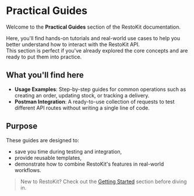 # Practical Guides

Welcome to the **Practical Guides** section of the RestoKit documentation.

Here, you'll find hands-on tutorials and real-world use cases to help you better understand how to interact with the RestoKit API.  
This section is perfect if you've already explored the core concepts and are ready to put them into practice.

## What you'll find here

- **Usage Examples**: Step-by-step guides for common operations such as creating an order, updating stock, or tracking a delivery.  
- **Postman Integration**: A ready-to-use collection of requests to test different API routes without writing a single line of code.

## Purpose

These guides are designed to:

- save you time during testing and integration,
- provide reusable templates,
- demonstrate how to combine RestoKit's features in real-world workflows.

> New to RestoKit? Check out the [Getting Started](../getting-started.md) section before diving in.
